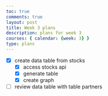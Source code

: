 ```yaml
---
toc: true
comments: true
layout: post
title: Week 3 plans
description: plans for week 3
courses: { calendar: {week: 3} }
type: plans
---
```


- [x] create data table from stocks
  - [x] access stocks api
  - [x] generate table
  - [x] create graph
- [ ] review data table with table partners